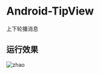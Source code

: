# Android-TipView
上下轮播消息

## 运行效果

![zhao](https://raw.githubusercontent.com/David--Lee/Android-TipView/master/demo_pic/zhao.png)
